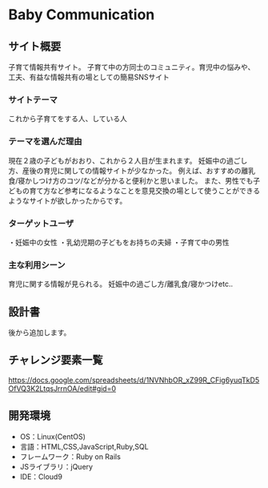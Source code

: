 # Baby Communication

## サイト概要
子育て情報共有サイト。
子育て中の方同士のコミュニティ。育児中の悩みや、工夫、有益な情報共有の場としての簡易SNSサイト

### サイトテーマ
これから子育てをする人、している人

### テーマを選んだ理由
現在２歳の子どもがおおり、これから２人目が生まれます。
妊娠中の過ごし方、産後の育児に関しての情報サイトが少なかった。
例えば、おすすめの離乳食/寝かしつけ方のコツ/などが分かると便利かと思いました。
また、男性でも子どもの育て方など参考になるようなことを意見交換の場として使うことができるようなサイトが欲しかったからです。

### ターゲットユーザ
・妊娠中の女性
・乳幼児期の子どもをお持ちの夫婦
・子育て中の男性

### 主な利用シーン
育児に関する情報が見られる。
妊娠中の過ごし方/離乳食/寝かつけetc..


## 設計書
後から追加します。

## チャレンジ要素一覧
https://docs.google.com/spreadsheets/d/1NVNhbOR_xZ99R_CFig6yuqTkD5OfVQ3K2LtqsJrrnOA/edit#gid=0

## 開発環境
- OS：Linux(CentOS)
- 言語：HTML,CSS,JavaScript,Ruby,SQL
- フレームワーク：Ruby on Rails
- JSライブラリ：jQuery
- IDE：Cloud9
